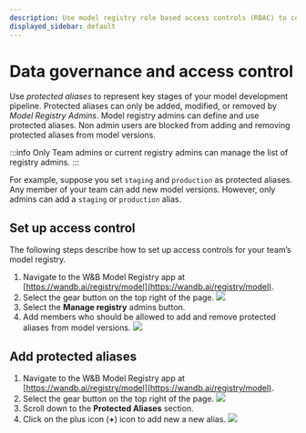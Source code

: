 ```yaml
---
description: Use model registry role based access controls (RBAC) to control who can update protected aliases.
displayed_sidebar: default
---
```


# Data governance and access control

<!-- # Protect model aliases -->
Use *protected aliases* to represent key stages of your model development pipeline. Protected aliases can only be added, modified, or removed by *Model Registry Admins*. Model registry admins can define and use protected aliases. Non admin users are blocked from adding and removing protected aliases from model versions.

:::info
Only Team admins or current registry admins can manage the list of registry admins.
:::


For example, suppose you set `staging` and `production` as protected aliases. Any member of your team can add new model versions.  However, only admins can add a `staging` or `production` alias.




## Set up access control
The following steps describe how to set up access controls for your team’s model registry.


1. Navigate to the W&B Model Registry app at [https://wandb.ai/registry/model](https://wandb.ai/registry/model).
2. Select the gear button on the top right of the page.
![](/images/models/rbac_gear_button.png)
3. Select the **Manage registry** admins button. 
4. Add members who should be allowed to add and remove protected aliases from model versions.
![](/images/models/access_controls_admins.gif)


## Add protected aliases
1. Navigate to the W&B Model Registry app at [https://wandb.ai/registry/model](https://wandb.ai/registry/model).
2. Select the gear button on the top right of the page.
![](/images/models/rbac_gear_button.png)
3. Scroll down to the **Protected Aliases** section.
4. Click on the plus icon (**+**) icon to add new a new alias.
![](/images/models/access_controls_add_protected_aliases.gif)
